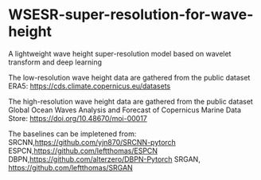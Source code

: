 # WSESR-super-resolution-for-wave-height
A lightweight wave height super-resolution model based on wavelet transform and deep learning

The low-resolution wave height data are gathered from the public dataset ERA5: https://cds.climate.copernicus.eu/datasets

The high-resolution wave height data are gathered from the public dataset Global Ocean Waves Analysis and Forecast of Copernicus Marine Data Store: https://doi.org/10.48670/moi-00017

The baselines can be impletened from:
SRCNN,https://github.com/yjn870/SRCNN-pytorch
ESPCN,https://github.com/leftthomas/ESPCN
DBPN,https://github.com/alterzero/DBPN-Pytorch
SRGAN, https://github.com/leftthomas/SRGAN

